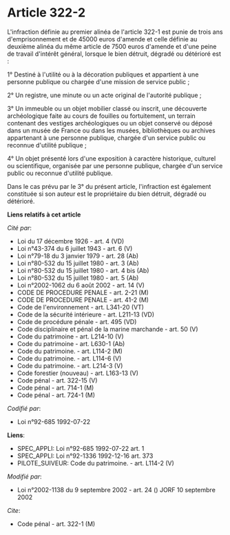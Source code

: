 # Article 322-2

L'infraction définie au premier alinéa de l'article 322-1 est punie de trois ans d'emprisonnement et de 45000 euros d'amende
et celle définie au deuxième alinéa du même article de 7500 euros d'amende et d'une peine de travail d'intérêt général,
lorsque le bien détruit, dégradé ou détérioré est :

1° Destiné à l'utilité ou à la décoration publiques et appartient à une personne publique ou chargée d'une mission de service
public ;

2° Un registre, une minute ou un acte original de l'autorité publique ;

3° Un immeuble ou un objet mobilier classé ou inscrit, une découverte archéologique faite au cours de fouilles ou
fortuitement, un terrain contenant des vestiges archéologiques ou un objet conservé ou déposé dans un musée de France ou dans
les musées, bibliothèques ou archives appartenant à une personne publique, chargée d'un service public ou reconnue d'utilité
publique ;

4° Un objet présenté lors d'une exposition à caractère historique, culturel ou scientifique, organisée par une personne
publique, chargée d'un service public ou reconnue d'utilité publique.

Dans le cas prévu par le 3° du présent article, l'infraction est également constituée si son auteur est le propriétaire du
bien détruit, dégradé ou détérioré.

**Liens relatifs à cet article**

_Cité par_:

  - Loi du 17 décembre 1926 - art. 4 (VD)
  - Loi n°43-374 du 6 juillet 1943 - art. 6 (V)
  - Loi n°79-18 du 3 janvier 1979 - art. 28 (Ab)
  - Loi n°80-532 du 15 juillet 1980 - art. 3 (Ab)
  - Loi n°80-532 du 15 juillet 1980 - art. 4 bis (Ab)
  - Loi n°80-532 du 15 juillet 1980 - art. 5 (Ab)
  - Loi n°2002-1062 du 6 août 2002 - art. 14 (V)
  - CODE DE PROCEDURE PENALE - art. 2-21 (M)
  - CODE DE PROCEDURE PENALE - art. 41-2 (M)
  - Code de l'environnement - art. L341-20 (VT)
  - Code de la sécurité intérieure - art. L211-13 (VD)
  - Code de procédure pénale - art. 495 (VD)
  - Code disciplinaire et pénal de la marine marchande - art. 50 (V)
  - Code du patrimoine - art. L214-10 (V)
  - Code du patrimoine - art. L630-1 (Ab)
  - Code du patrimoine. - art. L114-2 (M)
  - Code du patrimoine. - art. L114-6 (V)
  - Code du patrimoine. - art. L214-3 (V)
  - Code forestier (nouveau) - art. L163-13 (V)
  - Code pénal - art. 322-15 (V)
  - Code pénal - art. 714-1 (M)
  - Code pénal - art. 724-1 (M)

_Codifié par_:

  - Loi n°92-685 1992-07-22

**Liens**:

  - SPEC_APPLI: Loi n°92-685 1992-07-22 art. 1
  - SPEC_APPLI: Loi n°92-1336 1992-12-16 art. 373
  - PILOTE_SUIVEUR: Code du patrimoine. - art. L114-2 (V)

_Modifié par_:

  - Loi n°2002-1138 du 9 septembre 2002 - art. 24 () JORF 10 septembre 2002

_Cite_:

  - Code pénal - art. 322-1 (M)
